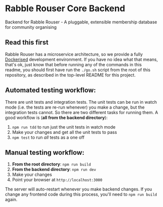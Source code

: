 # Rabble Rouser Core Backend

Backend for Rabble Rouser - A pluggable, extensible membership database for community organising

## Read this first
Rabble Rouser has a microservice architecture, so we provide a fully [Dockerised](https://www.docker.com/) development
environment. If you have no idea what that means, that's ok, just know that before running any of the commands in this
readme, you should first have run the `./go.sh` script from the root of this repository, as described in the top-level
README for this project.

## Automated testing workflow:

There are unit tests and integration tests. The unit tests can be run in watch mode (i.e. the tests are re-run whenever)
you make a change, but the integration tests cannot. So there are two different tasks for running them. A good workflow
is (**all from the backend directory**):

1. `npm run tdd` to run just the unit tests in watch mode
2. Make your changes and get all the unit tests to pass
3. `npm test` to run *all* tests as a one off

## Manual testing workflow:

1. **From the root directory**: `npm run build`
2. **From the backend directory**: `npm run dev`
3. Make your changes
4. Point your browser at `http://localhost:3000`

The server will auto-restart whenever you make backend changes. If you change any frontend code during this process,
you'll need to `npm run build` again.
